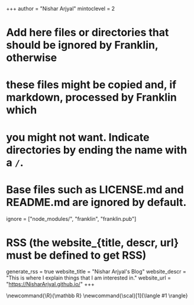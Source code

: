<!--
Add here global page variables to use throughout your website.
-->
+++
author = "Nishar Arjyal"
mintoclevel = 2

# Add here files or directories that should be ignored by Franklin, otherwise
# these files might be copied and, if markdown, processed by Franklin which
# you might not want. Indicate directories by ending the name with a `/`.
# Base files such as LICENSE.md and README.md are ignored by default.
ignore = ["node_modules/", "franklin", "franklin.pub"]

# RSS (the website_{title, descr, url} must be defined to get RSS)
generate_rss = true
website_title = "Nishar Arjyal's Blog"
website_descr = "This is where I explain things that I am interested in."
website_url   = "https://NisharArjyal.github.io/"
+++

<!--
Add here global latex commands to use throughout your pages.
-->

\newcommand{\R}{\mathbb R}
\newcommand{\scal}[1]{\langle #1 \rangle}
